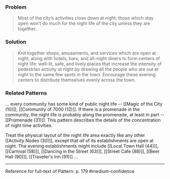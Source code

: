 ### Problem
>Most of the city’s activities close down at night; those which stay open won’t do much for the night life of the city unless they are together.

### Solution
>Knit together shops, amusements, and services which are open at night, along with hotels, bars, and all-night diners to form centers of night life: well-lit, safe, and lively places that increase the intensity of pedestrian activity at night by drawing all the people who are out at night to the same few spots in the town. Encourage these evening centers to distribute themselves evenly across the town.

### Related Patterns
... every community has some kind of public night life -- [[Magic of the City (10)]], [[Community of 7000 (12)]]. If there is a promenade in the community, the night life is probably along the promenade, at least in part -- [[Promenade (31)]]. This pattern describes the details of the concentration of night time activities.

Treat the physical layout of the night life area exactly like any other [[Activity Nodes (30)]], except that *all* of its establishments are open at night. The evening establishments might include [[Local Town Hall (44)]], [[Carnival (58)]], [[Dancing in the Street (63)]], [[Street Cafe (88)]], [[Beer Hall (90)]], [[Traveler's Inn (91)]] ...

---
Reference for full-text of Pattern: p. 179 #medium-confidence 

